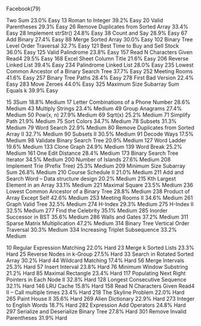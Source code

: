 Facebook(79)


   Two Sum 23.0% Easy
   13 Roman to Integer 39.2% Easy
   20 Valid Parentheses 29.3% Easy
   26 Remove Duplicates from Sorted Array 33.4% Easy
   28 Implement strStr() 24.8% Easy
   38 Count and Say 28.9% Easy
   67 Add Binary 27.4% Easy
   88 Merge Sorted Array 30.0% Easy
   102 Binary Tree Level Order Traversal 32.7% Easy
   121 Best Time to Buy and Sell Stock 36.0% Easy
   125 Valid Palindrome 23.8% Easy
   157 Read N Characters Given Read4 29.5% Easy
   168 Excel Sheet Column Title 21.6% Easy
   206 Reverse Linked List 39.4% Easy
   234 Palindrome Linked List 28.0% Easy
   235 Lowest Common Ancestor of a Binary Search Tree 37.7% Easy
   252 Meeting Rooms 41.6% Easy
   257 Binary Tree Paths 28.4% Easy
   278 First Bad Version 22.4% Easy
   283 Move Zeroes 44.0% Easy
   325 Maximum Size Subarray Sum Equals k 39.9% Easy


15 3Sum 18.8% Medium
17 Letter Combinations of a Phone Number 28.6% Medium
43 Multiply Strings 23.4% Medium
49 Group Anagrams 27.4% Medium
50 Pow(x, n) 27.9% Medium
69 Sqrt(x) 25.2% Medium
71 Simplify Path 21.9% Medium
75 Sort Colors 34.7% Medium
78 Subsets 31.3% Medium
79 Word Search 22.9% Medium
80 Remove Duplicates from Sorted Array II 32.7% Medium
90 Subsets II 30.5% Medium
91 Decode Ways 17.5% Medium
98 Validate Binary Search Tree 20.9% Medium
127 Word Ladder 19.6% Medium
133 Clone Graph 24.9% Medium
139 Word Break 25.2% Medium
161 One Edit Distance 28.4% Medium
173 Binary Search Tree Iterator 34.5% Medium
200 Number of Islands 27.6% Medium
208 Implement Trie (Prefix Tree) 25.3% Medium
209 Minimum Size Subarray Sum 26.8% Medium
210 Course Schedule II 21.0% Medium
211 Add and Search Word – Data structure design 20.2% Medium
215 Kth Largest Element in an Array 33.1% Medium
221 Maximal Square 23.5% Medium
236 Lowest Common Ancestor of a Binary Tree 28.8% Medium
238 Product of Array Except Self 42.6% Medium
253 Meeting Rooms II 34.6% Medium
261 Graph Valid Tree 32.5% Medium
274 H-Index 29.3% Medium
275 H-Index II 32.5% Medium
277 Find the Celebrity 35.1% Medium
285 Inorder Successor in BST 35.6% Medium
286 Walls and Gates 37.2% Medium
311 Sparse Matrix Multiplication 47.2% Medium
314 Binary Tree Vertical Order Traversal 30.3% Medium
334 Increasing Triplet Subsequence 33.2% Medium


10 Regular Expression Matching 22.0% Hard
23 Merge k Sorted Lists 23.3% Hard
25 Reverse Nodes in k-Group 27.5% Hard
33 Search in Rotated Sorted Array 30.2% Hard
44 Wildcard Matching 17.4% Hard
56 Merge Intervals 25.3% Hard
57 Insert Interval 23.8% Hard
76 Minimum Window Substring 21.2% Hard
85 Maximal Rectangle 23.4% Hard
117 Populating Next Right Pointers in Each Node II 32.8% Hard
128 Longest Consecutive Sequence 32.1% Hard
146 LRU Cache 15.8% Hard
158 Read N Characters Given Read4 II – Call multiple times 23.4% Hard
218 The Skyline Problem 22.0% Hard
265 Paint House II 35.6% Hard
269 Alien Dictionary 22.9% Hard
273 Integer to English Words 18.7% Hard
282 Expression Add Operators 24.8% Hard
297 Serialize and Deserialize Binary Tree 27.8% Hard
301 Remove Invalid Parentheses 31.9% Hard
